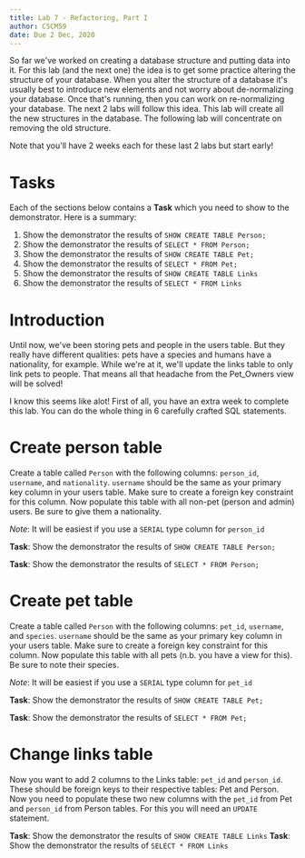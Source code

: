 ```yaml
---
title: Lab 7 - Refactoring, Part I
author: CSCM59
date: Due 2 Dec, 2020
---
```


So far we've worked on creating a database structure and putting data into it.
For this lab (and the next one) the idea is to get some practice altering the
structure of your database. When you alter the structure of a database it's
usually best to introduce new elements and not worry about de-normalizing your
database. Once that's running, then you can work on re-normalizing your
database. The next 2 labs will follow this idea. This lab will create all the
new structures in the database. The following lab will concentrate on removing
the old structure.

Note that you'll have 2 weeks each for these last 2 labs but start early!

# Tasks

Each of the sections below contains a **Task** which you need to show to the
demonstrator. Here is a summary:

1. Show the demonstrator the results of `SHOW CREATE TABLE Person;`
2. Show the demonstrator the results of `SELECT * FROM Person;`
3. Show the demonstrator the results of `SHOW CREATE TABLE Pet;`
4. Show the demonstrator the results of `SELECT * FROM Pet;`
5. Show the demonstrator the results of `SHOW CREATE TABLE Links`
6. Show the demonstrator the results of `SELECT * FROM Links`

# Introduction

Until now, we've been storing pets and people in the users table. But they 
really have different qualities: pets have a species and humans have a 
nationality, for example. While we're at it, we'll update the links table to
only link pets to people. That means all that headache from the Pet_Owners
view will be solved!

I know this seems like alot! First of all, you have an extra week to complete
this lab. You can do the whole thing in 6 carefully crafted SQL statements.

# Create person table

Create a table called `Person` with the following columns: `person_id`, `username`,
and `nationality`. `username` should be the same as your primary key column
in your users table. Make sure to create a foreign key constraint for this 
column. Now populate this table with all non-pet (person and admin) users. Be
sure to give them a nationality.

*Note*: It will be easiest if you use a `SERIAL` type column for `person_id`

**Task**: Show the demonstrator the results of `SHOW CREATE TABLE Person;`

**Task**: Show the demonstrator the results of `SELECT * FROM Person;`

# Create pet table

Create a table called `Person` with the following columns: `pet_id`, `username`,
and `species`. `username` should be the same as your primary key column
in your users table. Make sure to create a foreign key constraint for this 
column. Now populate this table with all pets (n.b. you have a view for this).
Be sure to note their species.

*Note*: It will be easiest if you use a `SERIAL` type column for `pet_id`

**Task**: Show the demonstrator the results of `SHOW CREATE TABLE Pet;`

**Task**: Show the demonstrator the results of `SELECT * FROM Pet;`

# Change links table

Now you want to add 2 columns to the Links table: `pet_id` and `person_id`.
These should be foreign keys to their respective tables: Pet and Person.  Now
you need to populate these two new columns with the `pet_id` from Pet and
`person_id` from Person tables. For this you will need an `UPDATE` statement.

**Task**: Show the demonstrator the results of `SHOW CREATE TABLE Links`
**Task**: Show the demonstrator the results of `SELECT * FROM Links`

